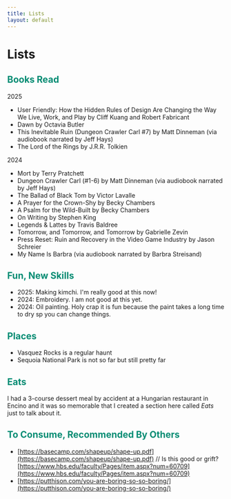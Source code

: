 ```yaml
---
title: Lists
layout: default
---
```


# Lists

## <font color="#038C73">Books Read</font>
2025
- User Friendly: How the Hidden Rules of Design Are Changing the Way We Live, Work, and Play by Cliff Kuang and Robert Fabricant
- Dawn by Octavia Butler
- This Inevitable Ruin (Dungeon Crawler Carl #7) by Matt Dinneman (via audiobook narrated by Jeff Hays)
- The Lord of the Rings by J.R.R. Tolkien

2024
- Mort by Terry Pratchett
- Dungeon Crawler Carl (#1-6) by Matt Dinneman (via audiobook narrated by Jeff Hays)
- The Ballad of Black Tom by Victor Lavalle
- A Prayer for the Crown-Shy by Becky Chambers
- A Psalm for the Wild-Built by Becky Chambers
- On Writing by Stephen King
- Legends & Lattes by Travis Baldree
- Tomorrow, and Tomorrow, and Tomorrow by Gabrielle Zevin
- Press Reset: Ruin and Recovery in the Video Game Industry by Jason Schreier
- My Name Is Barbra (via audiobook narrated by Barbra Streisand)

## <font color="#038C73">Fun, New Skills</font>
- 2025: Making kimchi. I'm really good at this now! 
- 2024: Embroidery. I am not good at this yet.
- 2024: Oil painting. Holy crap it is fun because the paint takes a long time to dry sp you can change things.

## <font color="#038C73">Places</font>
- Vasquez Rocks is a regular haunt
- Sequoia National Park is not so far but still pretty far

## <font color="#038C73">Eats</font>
I had a 3-course dessert meal by accident at a Hungarian restaurant in Encino and it was so memorable that I created a section here called *Eats* just to talk about it.

## <font color="#038C73">To Consume, Recommended By Others</font>
- [https://basecamp.com/shapeup/shape-up.pdf](https://basecamp.com/shapeup/shape-up.pdf) // Is this good or grift? [https://www.hbs.edu/faculty/Pages/item.aspx?num=60709](https://www.hbs.edu/faculty/Pages/item.aspx?num=60709)
- [https://putthison.com/you-are-boring-so-so-boring/](https://putthison.com/you-are-boring-so-so-boring/)